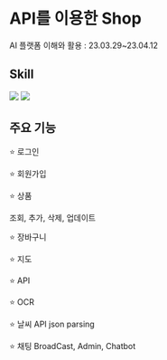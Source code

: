 # API를 이용한 Shop

AI 플랫폼 이해와 활용 : 23.03.29~23.04.12

## Skill
<img src="https://img.shields.io/badge/springboot-6DB33F?style=for-the-badge&logo=springboot&logoColor=white">
<img src="https://img.shields.io/badge/mysql-4479A1?style=for-the-badge&logo=mysql&logoColor=white">

## 주요 기능
:star: 로그인

:star: 회원가입

:star: 상품

조회, 추가, 삭제, 업데이트

:star: 장바구니

:star: 지도

:star: API

:star: OCR

:star: 날씨 API json parsing



:star: 채팅
BroadCast, Admin, Chatbot

